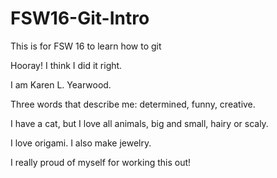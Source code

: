 # FSW16-Git-Intro
This is for FSW 16 to learn how to git

Hooray! I think I did it right.

I am Karen L. Yearwood.

Three words that describe me: determined, funny, creative.

I have a cat, but I love all animals, big and small, hairy or scaly.

I love origami.  I also make jewelry.

I really proud of myself for working this out!

